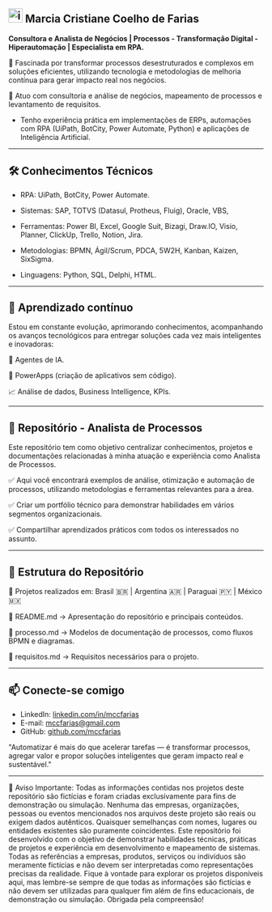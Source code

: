 <img width="28" height="28" alt="image" src="https://github.com/user-attachments/assets/43f49a98-3b5c-461e-9f94-c4291176ead2" />  Marcia Cristiane Coelho de Farias
--
 **Consultora e Analista de Negócios | Processos - Transformação Digital - Hiperautomação | Especialista em RPA.**

🚀 Fascinada por transformar processos desestruturados e complexos em soluções eficientes, utilizando tecnologia e metodologias de melhoria contínua para gerar impacto real nos negócios.

🎯 Atuo com consultoria e análise de negócios, mapeamento de processos e levantamento de requisitos. 
  - Tenho experiência prática em implementações de ERPs, automações com RPA (UiPath, BotCity, Power Automate, Python) e aplicações de Inteligência Artificial.

---
🛠 Conhecimentos Técnicos
--
 - RPA: UiPath, BotCity, Power Automate.
  
 - Sistemas: SAP, TOTVS (Datasul, Protheus, Fluig), Oracle, VBS, 
  
 - Ferramentas: Power BI, Excel, Google Suit, Bizagi, Draw.IO, Visio, Planner, ClickUp, Trello, Notion, Jira.
  
 - Metodologias: BPMN, Ágil/Scrum, PDCA, 5W2H, Kanban, Kaizen, SixSigma.
  
 - Linguagens: Python, SQL, Delphi, HTML.

---
🧠 Aprendizado contínuo
--
Estou em constante evolução, aprimorando conhecimentos, acompanhando os avanços tecnológicos para entregar soluções cada vez mais inteligentes e inovadoras:

  🤖 Agentes de IA.
  
  📲 PowerApps (criação de aplicativos sem código).
  
  📈 Análise de dados, Business Intelligence, KPIs.

---
📌 Repositório - Analista de Processos
--
Este repositório tem como objetivo centralizar conhecimentos, projetos e documentações relacionadas à minha atuação e experiência como Analista de Processos.

  ✅ Aqui você encontrará exemplos de análise, otimização e automação de processos, utilizando metodologias e ferramentas relevantes para a área.

  ✅ Criar um portfólio técnico para demonstrar habilidades em vários segmentos organizacionais.

  ✅ Compartilhar aprendizados práticos com todos os interessados no assunto.

---
📂 Estrutura do Repositório
--
📍 Projetos realizados em: Brasil 🇧🇷 | Argentina 🇦🇷 | Paraguai 🇵🇾 | México 🇲🇽

  📄 README.md → Apresentação do repositório e principais conteúdos.
  
  📁 processo.md → Modelos de documentação de processos, como fluxos BPMN e diagramas.
  
  📁 requisitos.md → Requisitos necessários para o projeto.

---

📫 **Conecte-se comigo**
--
  - LinkedIn: [linkedin.com/in/mccfarias](https://www.linkedin.com/in/mccfarias/)
  - E-mail: mccfarias@gmail.com
  - GitHub: [github.com/mccfarias](https://github.com/mccfarias)
  
"Automatizar é mais do que acelerar tarefas — é transformar processos, agregar valor e propor soluções inteligentes que geram impacto real e sustentável."


---
🚨 Aviso Importante: Todas as informações contidas nos projetos deste repositório são fictícias e foram criadas exclusivamente para fins de demonstração ou simulação. Nenhuma das empresas, organizações, pessoas ou eventos mencionados nos arquivos deste projeto são reais ou exigem dados autênticos. Quaisquer semelhanças com nomes, lugares ou entidades existentes são puramente coincidentes.
Este repositório foi desenvolvido com o objetivo de demonstrar habilidades técnicas, práticas de projetos e experiência em desenvolvimento e mapeamento de sistemas. Todas as referências a empresas, produtos, serviços ou indivíduos são meramente fictícias e não devem ser interpretadas como representações precisas da realidade.
Fique à vontade para explorar os projetos disponíveis aqui, mas lembre-se sempre de que todas as informações são fictícias e não devem ser utilizadas para qualquer fim além de fins educacionais, de demonstração ou simulação.
Obrigada pela compreensão!
